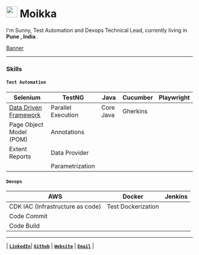 <h1><img src="https://emojis.slackmojis.com/emojis/images/1531849430/4246/blob-sunglasses.gif?1531849430" width="30"/>  Moikka </h1>

<p>I'm Sunny, Test Automation and Devops Technical Lead, currently living in <b>Pune , India </b>.</p>

[Banner](./public/Banner.png)

***
### Skills
#### `Test Automation`
| Selenium | TestNG | Java | Cucumber | Playwright |
| -- | -- | -- | -- | -- |
| [Data Driven Framework](https://github.com/sunnyRavindra/DataDrivenFramework) | Parallel Execution | Core Java | Gherkins |
| Page Object Model (POM) | Annotations | 
| Extent Reports | Data Provider |  
|  | Parametrization |

#### `Devops`
| AWS | Docker | Jenkins | 
| -- | -- | -- |
| CDK IAC (Infrastructure as code) | Test Dockerization |
| Code Commit | 
| Code Build |  

***
| [**`LinkedIn`**](https://www.linkedin.com/in/sunnybharne)| [**`Github`**](https://github.com/sunnyRavindra/sunnyRavindra) | [**`Website`**](https://www.botcat.org) | [**`Email`**](sunny.bharne.devops@gmail.com) |


